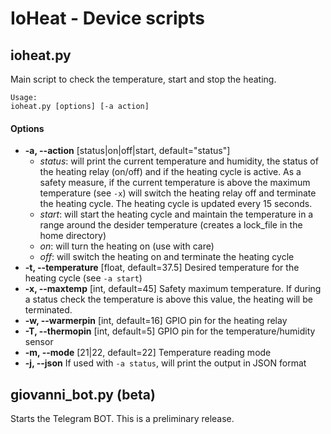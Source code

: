 # IoHeat - Device scripts

## ioheat.py

Main script to check the temperature, start and stop the heating.

```
Usage:
ioheat.py [options] [-a action] 
```

#### Options

 - **-a, --action** [status|on|off|start, default="status"]
   - _status_: will print the current temperature and humidity, the status of the heating relay (on/off) and if the heating cycle is active. As a safety measure, if the current temperature is above the maximum temperature (see `-x`) will switch the heating relay off and terminate the heating cycle.  The heating cycle is updated every 15 seconds.
   - _start_: will start the heating cycle and maintain the temperature in a range around the desider temperature (creates a lock_file in the home directory)
   - _on_: will turn the heating on (use with care)
   - _off_: will switch the heating on and terminate the heating cycle
 - **-t, --temperature** [float, default=37.5]
 Desired temperature for the heating cycle (see `-a start`)
 - **-x, --maxtemp** [int, default=45]
 Safety maximum temperature. If during a status check the temperature is above this value, the heating will be terminated.
 - **-w, --warmerpin** [int, default=16]
 GPIO pin for the heating relay
 - **-T, --thermopin** [int, default=5]
 GPIO pin for the temperature/humidity sensor
 - **-m, --mode** [21|22, default=22]
 Temperature reading mode
 - **-j, --json**
 If used with `-a status`, will print the output in JSON format
 
## giovanni_bot.py (beta)

Starts the Telegram BOT. This is a preliminary release.
